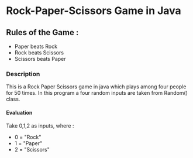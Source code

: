 # Rock-Paper-Scissors Game in Java
## Rules of the Game :
* Paper beats Rock
* Rock beats Scissors
* Scissors beats Paper
### Description
This is a Rock Paper Scissors game in java which plays among four people for 50 times.
In this program a four random inputs are taken from Random() class.
#### Evaluation
Take 0,1,2 as inputs, where :
* 0 = "Rock"
* 1 = "Paper"
* 2 = "Scissors"
